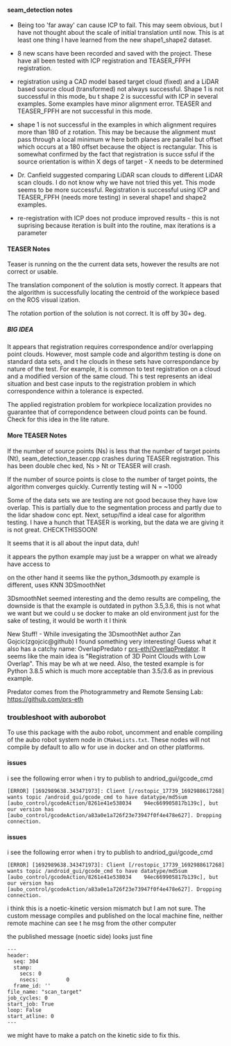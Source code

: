 #### seam_detection notes
 
 - Being too 'far away' can cause ICP to fail. This may seem obvious, but I have not thought about the scale of initial translation until now. This is at least one thing I     have  learned from the new shape1_shape2 dataset.
 
 - 8 new scans have been recorded and saved with the project. These have all been tested with ICP registration and TEASER_FPFH registration.
 
 - registration using a CAD model based target cloud (fixed) and a LiDAR based source cloud (transformed) not always successful. Shape 1 is not successful in this mode, bu    t shape 2 is successful with ICP in several examples.  Some examples have minor alignment error. TEASER and TEASER_FPFH are not successful in this mode.
 
 - shape 1 is not successful in the examples in which alignment requires more than 180 of z rotation. This may be because the alignment must pass through a local minimum w    here both planes are parallel but offset which occurs at a 180 offset because the object is rectangular. This is somewhat confirmed by the fact that registration is succe    ssful if the source orientation is within X degs of target - X needs to be determined
 
 - Dr. Canfield suggested comparing LiDAR scan clouds to different LiDAR scan clouds. I do not know why we have not tried this yet. This mode seems to be more successful.     Registration is successful using ICP and TEASER_FPFH (needs more testing) in several shape1 and shape2 examples.
 
 - re-registration with ICP does not produce improved results - this is not suprising because iteration is built into the routine, max iterations is a parameter
 
 
 
 #### TEASER Notes
 
 Teaser is running on the the current data sets, however the results are not correct or usable.
 
 The translation component of the solution is mostly correct. It appears that the algorithm is successfully locating the centroid of the workpiece based on the ROS  visual    ization.
 
 The rotation portion of the solution is not correct. It is off by 30+ deg.
 
 ##### BIG IDEA
 It appears that registration requires correspondence and/or overlapping point clouds. However, most sample code and algorithm testing is done on standard data sets, and t    he clouds in these sets have correspondance by nature of the test. For example, it is common to test registration on a cloud and a modified version of the same cloud. Thi    s test represents an ideal situation and best case inputs to the registration problem in which correspondence within a tolerance is expected.
 
 The applied registration problem for workpiece localization provides no guarantee that of correpondence between cloud points can be found. Check for this idea in the lite    rature.
 
 
 #### More TEASER Notes
 
 If the number of source points (Ns) is less that the number of target points (Nt), seam_detection_teaser.cpp crashes during TEASER registration. This has been double chec    ked, Ns > Nt or TEASER will crash.
 
 If the number of source points is close to the number of target points, the algorithm converges quickly. Currently testing will N = ~1000
 
 Some of the data sets we are testing are not good because they have low overlap. This is partially due to the segmentation process and partly due to the lidar shadow conc    ept. Next, setup/find a ideal case for algorithm testing. I have a hunch that TEASER is working, but the data we are giving it is not great. CHECKTHISSOON!
 
 It seems that it is all about the input data, duh!
 
 it appears the python example may just be a wrapper on what we already have access to
 
 on the other hand it seems like the python_3dsmooth.py example is different, uses KNN 3DSmoothNet
 
 3DsmoothNet seemed interesting and the demo results are compeling, the downside is that the example is outdated in python 3.5,3.6, this is not what we want but we could u    se docker to make an old environment just for the sake of testing, it would be worth it I think
 
 New Stuff! - While invesigating the 3DsmoothNet author Zan Gojcic(zgojcic@github) I found something very interesting! Guess what it also has a catchy name: OverlapPredato    r [prs-eth/OverlapPredator](https://github.com/prs-eth/OverlapPredator). It seems like the main idea is "Registration of 3D Point Clouds with Low Overlap". This may be wh    at we need. Also, the tested example is for Python 3.8.5 which is much more acceptable than 3.5/3.6 as in previous example.
 
 Predator comes from the Photogrammetry and Remote Sensing Lab: https://github.com/prs-eth
 
 
 ### troubleshoot with auborobot
 
 To use this package with the aubo robot, uncomment and enable compiling of the aubo robot system node in `CMakeLists.txt`. These nodes will not compile by default to allo    w for use in docker and on other platforms.
 
 
 #### issues
 i see the following error when i try to publish to andriod_gui/gcode_cmd
 ```
 [ERROR] [1692989638.343471973]: Client [/rostopic_17739_1692988617268] wants topic /android_gui/gcode_cmd to have datatype/md5sum [aubo_control/gcodeAction/8261e41e538034    94ec669905817b139c], but our version has [aubo_control/gcodeAction/a83a0e1a726f23e73947f0f4e478e627]. Dropping connection.
 ```
#### issues
 i see the following error when i try to publish to andriod_gui/gcode_cmd
 ```
 [ERROR] [1692989638.343471973]: Client [/rostopic_17739_1692988617268] wants topic /android_gui/gcode_cmd to have datatype/md5sum [aubo_control/gcodeAction/8261e41e538034    94ec669905817b139c], but our version has [aubo_control/gcodeAction/a83a0e1a726f23e73947f0f4e478e627]. Dropping connection.
 ```
 
 i think this is a noetic-kinetic version mismatch but I am not sure. The custom message compiles and published on the local machine fine, neither remote machine can see t    he msg from the other computer
 
 the published message (noetic side) looks just fine
 
 ```
 ---
 header:
   seq: 304
   stamp:
     secs: 0
     nsecs:         0
   frame_id: ''
 file_name: "scan_target"
 job_cycles: 0
 start_job: True
 loop: False
 start_atline: 0
 ---
 ```
 
 we might have to make a patch on the kinetic side to fix this.

